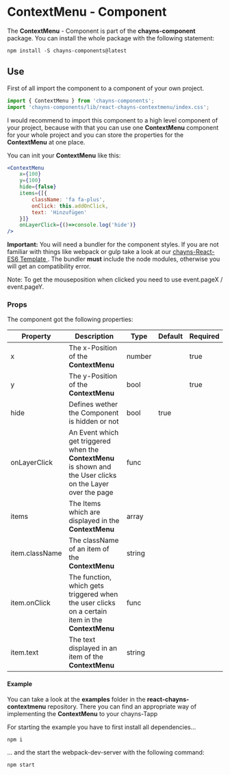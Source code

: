 # ContextMenu - Component #

The **ContextMenu** - Component is part of the **chayns-component** package. You can install the whole package with the following statement:

    npm install -S chayns-components@latest

## Use ##

First of all import the component to a component of your own project.

```jsx
import { ContextMenu } from 'chayns-components';
import 'chayns-components/lib/react-chayns-contextmenu/index.css';
```
I would recommend to import this component to a high level component of your project, because with that you can use one **ContextMenu** component for your whole project and you can store the properties for the **ContextMenu** at one place.

You can init your **ContextMenu** like this:
```jsx
<ContextMenu
    x={100}
    y={100}
    hide={false}
    items={[{
        className: 'fa fa-plus',
        onClick: this.addOnClick,
        text: 'Hinzufügen'
    }]}
    onLayerClick={()=>console.log('hide')}
/>
```


 **Important:** You will need a bundler for the component styles. If you are not familiar with things like webpack or gulp take a look at our [chayns-React-ES6 Template ][1]. The bundler **must** include the node modules, otherwise you will get an compatibility error.

Note: To get the mouseposition when clicked you need to use event.pageX / event.pageY.

### Props ###
The component got the following properties:

| Property   | Description                                                                                        | Type   | Default | Required
|------------|-----------------------------------------------------------------------------------------------------|--------|-------|------|
| x | The x-Position of the **ContextMenu**                                     | number |        | true |
| y | The y-Position of the **ContextMenu**                                     | bool   |        | true |
| hide | Defines wether the Component is hidden or not   | bool | true| |
| onLayerClick | An Event which get triggered when the **ContextMenu** is shown and the User clicks on the Layer over the page | func | |
| items | The Items which are displayed in the **ContextMenu** | array | |
| item.className | The className of an item of the **ContextMenu** | string | |
| item.onClick | The function, which gets triggered when the user clicks on a certain item in the **ContextMenu** | func | |
| item.text | The text displayed in an item of the **ContextMenu** | string | |


#### Example ####

You can take a look at the **examples** folder in the **react-chayns-contextmenu** repository. There you can find an appropriate way of implementing the **ContextMenu** to your chayns-Tapp

For starting the example you have to first install all dependencies...
```
npm i
```
... and the start the webpack-dev-server with the following command:
```
npm start
```

[1]:  https://github.com/TobitSoftware/chayns-template-es6-react
